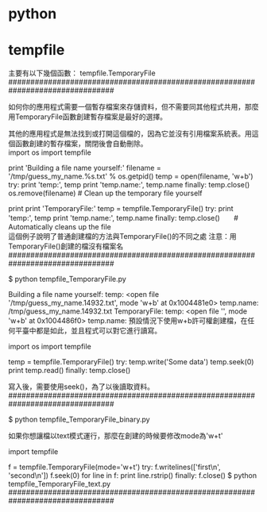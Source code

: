 # python
# tempfile
主要有以下幾個函數：
tempfile.TemporaryFile
################################################################################

如何你的應用程式需要一個暫存檔案來存儲資料，但不需要同其他程式共用，那麼用TemporaryFile函數創建暫存檔案是最好的選擇。

其他的應用程式是無法找到或打開這個檔的，因為它並沒有引用檔案系統表。用這個函數創建的暫存檔案，關閉後會自動刪除。
<br>
import os
import tempfile

print 'Building a file name yourself:'
filename = '/tmp/guess_my_name.%s.txt' % os.getpid()
temp = open(filename, 'w+b')
try:
    print 'temp:', temp
    print 'temp.name:', temp.name
finally:
    temp.close()
    os.remove(filename)     # Clean up the temporary file yourself
 
print
print 'TemporaryFile:'
temp = tempfile.TemporaryFile()
try:
    print 'temp:', temp
    print 'temp.name:', temp.name
finally:
    temp.close()　　# Automatically cleans up the file
</br>
這個例子說明了普通創建檔的方法與TemporaryFile()的不同之處
注意：用TemporaryFile()創建的檔沒有檔案名
################################################################################

$ python tempfile_TemporaryFile.py

Building a file name yourself:
temp: <open file '/tmp/guess_my_name.14932.txt', mode 'w+b' at 0x1004481e0>
temp.name: /tmp/guess_my_name.14932.txt
TemporaryFile:
temp: <open file '<fdopen>', mode 'w+b' at 0x1004486f0>
temp.name: <fdopen>
預設情況下使用w+b許可權創建檔，在任何平臺中都是如此，並且程式可以對它進行讀寫。

import os
import tempfile
 
temp = tempfile.TemporaryFile()
try:
    temp.write('Some data')
    temp.seek(0)
    print temp.read()
finally:
    temp.close()

寫入後，需要使用seek()，為了以後讀取資料。
################################################################################

$ python tempfile_TemporaryFile_binary.py

如果你想讓檔以text模式運行，那麼在創建的時候要修改mode為'w+t'

import tempfile
 
f = tempfile.TemporaryFile(mode='w+t')
try:
    f.writelines(['first\n', 'second\n'])
    f.seek(0)
    for line in f:
        print line.rstrip()
finally:
    f.close()
$ python tempfile_TemporaryFile_text.py
################################################################################
